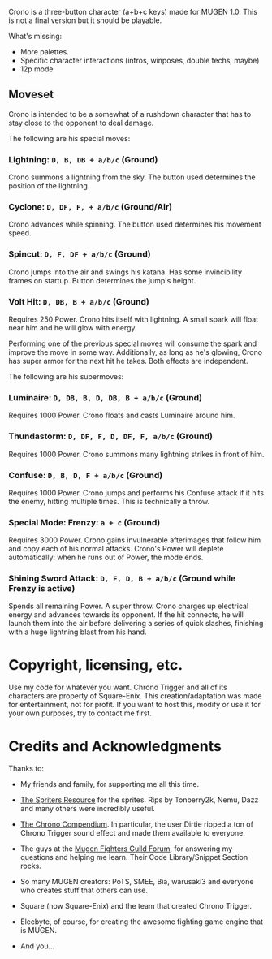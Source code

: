 Crono is a three-button character (a+b+c keys) made for MUGEN 1.0.
This is not a final version but it should be playable.

What's missing:

- More palettes.
- Specific character interactions (intros, winposes, double techs, maybe)
- 12p mode

## Moveset

Crono is intended to be a somewhat of a rushdown character that has to stay 
close to the opponent to deal damage. 

The following are his special moves:

### Lightning: `D, B, DB + a/b/c` (Ground)

Crono summons a lightning from the sky. The button used determines the 
position of the lightning.

### Cyclone: `D, DF, F, + a/b/c` (Ground/Air)

Crono advances while spinning. The button used determines his movement speed.

### **Spincut**: `D, F, DF + a/b/c` (Ground)

Crono jumps into the air and swings his katana. Has some invincibility frames 
on startup. Button determines the jump's height.


### **Volt Hit**: `D, DB, B + a/b/c` (Ground) 

Requires 250 Power. Crono hits itself with lightning. A small spark will float 
near him and he will glow with energy. 

Performing one of the previous special moves will consume the spark and improve
the move in some way. Additionally, as long as he's glowing, Crono has super 
armor for the next hit he takes. Both effects are independent.

The following are his supermoves:

### **Luminaire**: `D, DB, B, D, DB, B + a/b/c` (Ground)

Requires 1000 Power. Crono floats and casts Luminaire around him.
    
### **Thundastorm**: `D, DF, F, D, DF, F, a/b/c` (Ground)

Requires 1000 Power. Crono summons many lightning strikes in front of him.

### **Confuse**: `D, B, D, F + a/b/c` (Ground)

Requires 1000 Power. Crono jumps and performs his Confuse attack if it hits 
the enemy, hitting multiple times. This is technically a throw.

### Special Mode: **Frenzy**: `a + c` (Ground)

Requires 3000 Power. Crono gains invulnerable afterimages that follow him and
copy each of his normal attacks. Crono's Power will deplete automatically: 
when he runs out of Power, the mode ends.

### **Shining Sword Attack**: `D, F, D, B + a/b/c` (Ground while Frenzy is active)

Spends all remaining Power. A super throw. Crono charges up electrical energy and
advances towards its opponent. If the hit connects, he will launch them into the air 
before delivering a series of quick slashes, finishing with a huge lightning blast from his hand.

# Copyright, licensing, etc.

Use my code for whatever you want. Chrono Trigger and all of its characters are property of Square-Enix. This creation/adaptation was made for entertainment, not for profit. If you want to host this, modify or use it for your own purposes, try to contact me first.

# Credits and Acknowledgments 

Thanks to:

- My friends and family, for supporting me all this time.

- [The Spriters Resource](http://www.spriters-resource.com) for the sprites. Rips by Tonberry2k, Nemu, Dazz
  and many others were incredibly useful.

- [The Chrono Compendium](http://chronocompendium.com). In particular, the user Dirtie ripped 
  a ton of Chrono Trigger sound effect and made them available to everyone.

- The guys at the [Mugen Fighters Guild Forum](http://mugenguild.com/forumx/index.php),
  for answering my questions and helping me learn. Their Code Library/Snippet Section rocks.

- So many MUGEN creators: PoTS, SMEE, Bia, warusaki3 and everyone who creates stuff that others can use.

- Square (now Square-Enix) and the team that created Chrono Trigger.

- Elecbyte, of course, for creating the awesome fighting game engine that is MUGEN.

- And you...
